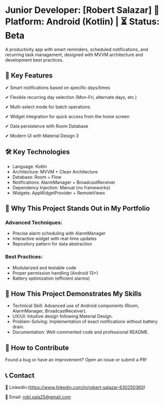 # Junior Developer: [Robert Salazar] 📱 Platform: Android (Kotlin) | ⏳ Status: Beta

A productivity app with smart reminders, scheduled notifications, and recurring task management, designed with MVVM architecture and development best practices.

## 🚀 Key Features
✔ Smart notifications based on specific days/times

✔ Flexible recurring day selection (Mon-Fri, alternate days, etc.)

✔ Multi-select mode for batch operations

✔ Widget integration for quick access from the home screen

✔ Data persistence with Room Database

✔ Modern UI with Material Design 3

## 🛠 Key Technologies
- Language: Kotlin
- Architecture: MVVM + Clean Architecture
- Database: Room + Flow
- Notifications: AlarmManager + BroadcastReceiver
- Dependency Injection: Manual (no frameworks)
- Widgets: AppWidgetProvider + RemoteViews
## 🎯 Why This Project Stands Out in My Portfolio
### Advanced Techniques:

- Precise alarm scheduling with AlarmManager
- Interactive widget with real-time updates
- Repository pattern for data abstraction
### Best Practices:

- Modularized and testable code
- Proper permission handling (Android 13+)
- Battery optimization (efficient alarms)
## 📌 How This Project Demonstrates My Skills
- Technical Skill: Advanced use of Android components (Room, AlarmManager, BroadcastReceiver).
- UX/UI: Intuitive design following Material Design.
- Problem-Solving: Implementation of exact notifications without battery drain.
- Documentation: Well-commented code and professional README.
## 📌 How to Contribute
Found a bug or have an improvement? Open an issue or submit a PR!

## 📞 Contact
💼 LinkedIn:(https://www.linkedin.com/in/robert-salazar-630250360)

📧 Email: robl.sala25@gmail.com

